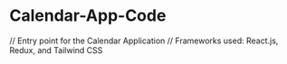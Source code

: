 # Calendar-App-Code
// Entry point for the Calendar Application // Frameworks used: React.js, Redux, and Tailwind CSS
